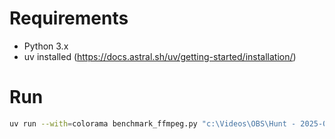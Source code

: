 # Requirements

- Python 3.x
- uv installed (https://docs.astral.sh/uv/getting-started/installation/)

# Run

```bash
uv run --with=colorama benchmark_ffmpeg.py "c:\Videos\OBS\Hunt - 2025-06-17 19-26-56.mp4"
```

